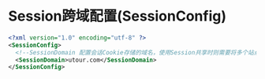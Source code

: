 # Session跨域配置(SessionConfig)

```xml
<?xml version="1.0" encoding="utf-8" ?>
<SessionConfig>
  <!--SessionDomain 配置会话Cookie存储的域名，使用Session共享时则需要将多个站点统一个相同域名配置-->
  <SessionDomain>utour.com</SessionDomain>
</SessionConfig>
```